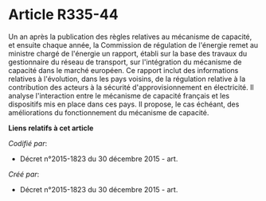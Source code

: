 # Article R335-44

Un an après la publication des règles relatives au mécanisme de capacité, et ensuite chaque année, la Commission de
régulation de l'énergie remet au ministre chargé de l'énergie un rapport, établi sur la base des travaux du gestionnaire du
réseau de transport, sur l'intégration du mécanisme de capacité dans le marché européen. Ce rapport inclut des informations
relatives à l'évolution, dans les pays voisins, de la régulation relative à la contribution des acteurs à la sécurité
d'approvisionnement en électricité. Il analyse l'interaction entre le mécanisme de capacité français et les dispositifs mis
en place dans ces pays. Il propose, le cas échéant, des améliorations du fonctionnement du mécanisme de capacité.

**Liens relatifs à cet article**

_Codifié par_:

  - Décret n°2015-1823 du 30 décembre 2015 - art.

_Créé par_:

  - Décret n°2015-1823 du 30 décembre 2015 - art.
